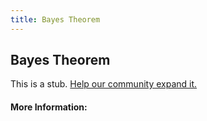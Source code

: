 ```yaml
---
title: Bayes Theorem
---
```


## Bayes Theorem

This is a stub. [Help our community expand it.](https://github.com/freeCodeCamp/guide-articles/tree/master/articles/Math/Statistics/Bayes-Theorem/index.md)

<!-- The article goes here, in GitHub-flavored Markdown. Feel free to add YouTube videos, images, and CodePen/JSBin embeds  -->

#### More Information:
<!-- Please add any articles you think might be helpful to read before writing the article -->


